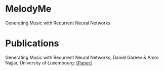 
# MelodyMe
Generating Music with Recurrent Neural Networks


# Publications

Generating Music with Recurrent Neural Networks, Daniel Gareev & Amro Najjar, University of Luxembourg: [[Paper]](https://github.com/lowlypalace/melody-me/blob/main/Generating%20Music%20with%20Recurrent%20Neural%20Networks.pdf)

